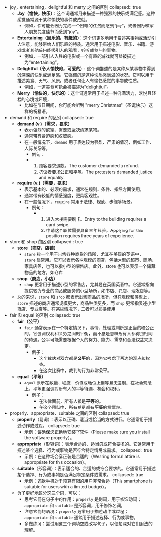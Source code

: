 - joy，entertaining，delightful 和 merry 之间的区别
  collapsed:: true
	- **Joy（愉快，快乐）**：这个词通常用来描述一种强烈的快乐或满足感。这种感觉通常源于某种愉快的事件或成就。
		- 例如，你可能会因为完成一个困难的任务而感到“joy”，或者因为和家人朋友共度佳节而感到“joy”。
	- **Entertaining（娱乐的，有趣的）**：这个词更多地用于描述某事物或活动引人注意，能够带给人们乐趣的特质。通常用于描述电影、音乐、书籍、游戏或者其他任何能吸引人的观看、听听或参与的事物。
		- 例如，一部引人入胜的电影或一个有趣的游戏就可以被描述为“entertaining”。
	- **Delightful（令人愉快的，可爱的）**: 这个词描述的是某种从某事物中得到的深深的快乐或满足感，它强调的是这种快乐感满溢的状况。它可以用于描述美食、天气、风景，或者任何让人有愉快感觉的事物或性质。
		- 例如，一道美食可能会被描述为“delightful”。
	- **Merry（愉快的，快乐的）**：这个词通常用于描述一种充满活力，欢悦且轻松的心境或环境，
		- 比如在节日期间，你可能会听到 "merry Christmas"（圣诞快乐）这样的祝福语。
- demand 和 require 的区别
  collapsed:: true
	- **demand (v.)（需求，要求）**
		- 表示强烈的欲望、需要或坚决请求某物。
		- 通常带有紧迫感和权威感。
		- 在一般情况下，`demand` 用于表达较为强烈、严肃的情况，例如工作、人际关系等。
			- 例句：
			- 1. 顾客要求退款。The customer demanded a refund.
			  2. 抗议者要求公正和平等。The protesters demanded justice and equality.
	- **require (v.)（需要，要求）**
		- 表示基本的、必须的需求，通常在规则、条件、指导方面使用。
		- 通常带有较低的情感强度，更具客观性。
		- 在一般情况下，`require` 常用于法律、规范、步骤等场景。
			- 例句：
				- 1. 进入大楼需要刷卡。Entry to the building requires a card swipe.
				  2. 申请这个职位需要具备三年经验。Applying for this position requires three years of experience.
- store 和 shop 的区别
  collapsed:: true
	- **store（商店，店铺）**
		- `store` 指一个用于出售各种商品的场所，尤其在美国的英语中，`store` 很常用。它可以表示各种规模的商店，包括大型的超市、商场、家具店等，也可以指小型的零售店。此外，store 也可以表示一个储藏物品的地方，如仓库
	- **shop（商店，小店）**
		- `shop` 更常用于描述小型的零售店，尤其是在英国英语中。它通常指向提供较为专业的商品或服务的小型场所，如书店、花店、理发店等。
	- 总的来说，`store` 和 `shop` 都表示出售商品的场所，但在规模和类型上，`store` 描述的商店通常规模更大，商品种类更多，而 `shop` 更常指表述小型商店、专业店等。在某些情况下，二者可以互换使用
- fair 和 equal 的区别
  collapsed:: true
	- **fair（公平）**
		- `fair` 通常表示在一个特定情况下，事情、处理或判断是正当的和公正的。它强调权利和义务之间的平衡，而不总是意味所有人都得到相同的待遇。公平可能需要根据个人的努力、能力、需求和合法权益来决定。
			- 例子：
				- 这个裁决对双方都是**公平**的，因为它考虑了两边的观点和权益。
				- 在这次比赛中，裁判的行为非常**公平**。
	- **equal（平等）**
		- `equal` 表示在数量、程度、价值或地位上相等且无差别。在社会观念上，平等更强调对所有人的平等待遇、机会和权利。
			- 例子：
				- 在法律面前，所有人都是**平等**的。
				- 在这个团队中，所有成员都有**平等**的投票权。
- properly、appropriate、suitable 之间的区别
  collapsed:: true
	- **properly**（副词）：表示以正确、适当或恰当的方式进行。它通常用于描述动作或过程。
	  collapsed:: true
		- 示例：请确保您正确地安装了软件（Please make sure you install the software properly）。
	- **appropriate**（形容词）：表示合适的、适当的或符合要求的。它通常用于描述某个选择、行为或事物是否符合特定情境或需求。
	  collapsed:: true
		- 示例：在这种场合穿正装是合适的（Wearing formal attire is appropriate for this occasion）。
	- **suitable**（形容词）：表示适合的、合适的或符合要求的。它通常用于描述某个选择、行为或事物是否满足特定条件或需求。
	  collapsed:: true
		- 示例：这款手机对于预算有限的用户非常合适（This smartphone is suitable for users with a limited budget）。
	- 为了更好地区分这三个词，可以：
		- 思考它们在句子中的作用：`properly` 是副词，用于修饰动词；`appropriate` 和 `suitable` 是形容词，用于修饰名词。
		- 注意它们的语境：`properly` 通常用于描述动作或过程；`appropriate` 和 `suitable` 通常用于描述选择、行为或事物。
		- 多做练习：尝试用这三个词填空或改写句子，以便加深对它们用法的理解。